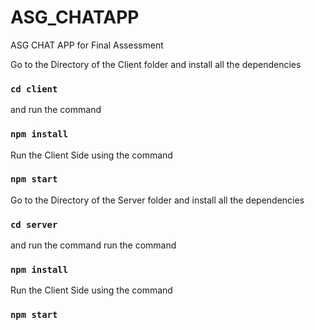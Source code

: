 # ASG_CHATAPP
ASG CHAT APP for Final Assessment

Go to the Directory of the Client folder and install all the dependencies
### `cd client`
and run the command 
### `npm install`

Run the Client Side using the command 
### `npm start`


Go to the Directory of the Server folder and install all the dependencies
### `cd server`
and run the command 
run the command 
### `npm install`

Run the Client Side using the command 

### `npm start`
